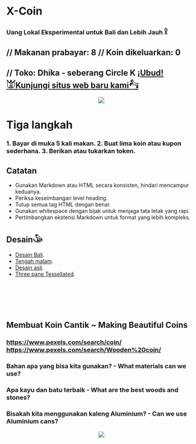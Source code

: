 # X-Coin

### Uang Lokal Eksperimental untuk Bali dan Lebih Jauh 𓍳

## // Makanan prabayar: 8 // Koin dikeluarkan: 0

## // Toko: Dhika - seberang Circle K [¡Ubud!𓀫Kunjungi situs web baru kami𓃚](https://ubud.vercel.app/)
<p align="center">
<img src="https://raw.githubusercontent.com/Morningstar88/X/main/pics/midnight-first-screen.png">
</p>


# Tiga langkah

### 1. Bayar di muka 5 kali makan. 2. Buat lima koin atau kupon sederhana. 3. Berikan atau tukarkan token.

## Catatan

* Gunakan Markdown atau HTML secara konsisten, hindari mencampur keduanya.
* Periksa keseimbangan level heading.
* Tutup semua tag HTML dengan benar.
* Gunakan whitespace dengan bijak untuk menjaga tata letak yang rapi.
* Pertimbangkan ekstensi Markdown untuk format yang lebih kompleks.
## Desain𓅇
* [Desain Bali](https://codepen.io/Teeke/pen/rNRKJpG).
* [Tengah malam](https://codepen.io/Teeke/pen/ZERPVWx).
* [Desain asli](https://codepen.io/stefcharle/pen/Gydvbx).
* [Three pane Tessellated](https://codepen.io/Teeke/pen/gOEdvdq).<br><br><br><br><br><br>
## Membuat Koin Cantik ~ Making Beautiful Coins
### https://www.pexels.com/search/coin/ https://www.pexels.com/search/Wooden%20coin/
### Bahan apa yang bisa kita gunakan? - What materials can we use?
### Apa kayu dan batu terbaik - What are the best woods and stones?
### Bisakah kita menggunakan kaleng Aluminium? - Can we use Aluminium cans?



<p align="center">
<img src="https://raw.githubusercontent.com/Morningstar88/X/main/pics/Kalki-Better-Screenshot.png">
</p>

